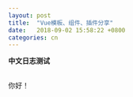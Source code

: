 ```yaml
---
layout: post
title:  "Vue模板、组件、插件分享"
date:   2018-09-02 15:58:22 +0800
categories: cn
---
```


**中文日志测试**

##

你好！